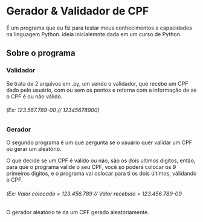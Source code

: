 # Gerador & Validador de CPF



  É um programa que eu fiz para testar meus conhecimentos e capacidades na linguagem Python.
 ideia inicialemnte dada em um curso de Python.
 
 
 
 
 
 
 
 
 
 

 
 ## Sobre o programa


 ### Validador
 Se trata de 2 arquivos em .py, um sendo o validador, que recebe um CPF dado pelo usuário, com ou sem os pontos e retorna com a informação de se o CPF é ou não válido.
 ###### (Ex: 123.567.789-00 // 12345678900)
 
 
 
 ### Gerador
 O segundo programa é um que pergunta se o usuário quer validar um CPF ou gerar um aleatório.
 
 
 O que decide se um CPF é válido ou não, são os dois ultimos digitos, então, para que o programa valide o seu CPF, você só poderá colocar os 9 primeiros digitos, e o programa vai colocar para ti os dois últimos, válidando o CPF.
 ###### (Ex: Valor colocado = 123.456.789   //   Valor recebido = 123.456.789-09
 
 
 O gerador aleatório te da um CPF gerado aleatóriamente.
 
